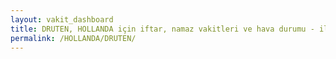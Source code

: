```yaml
---
layout: vakit_dashboard
title: DRUTEN, HOLLANDA için iftar, namaz vakitleri ve hava durumu - ilçe/eyalet seç
permalink: /HOLLANDA/DRUTEN/
---
```


<script type="text/javascript">
  var GLOBAL_COUNTRY = 'HOLLANDA';
  var GLOBAL_CITY = 'DRUTEN';
  var GLOBAL_STATE = '';
  var lat = 72;
  var lon = 21;
</script>

